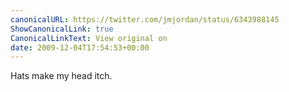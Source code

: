 ```yaml
---
canonicalURL: https://twitter.com/jmjordan/status/6343988145
ShowCanonicalLink: true
CanonicalLinkText: View original on
date: 2009-12-04T17:54:53+00:00
---
```

Hats make my head itch.